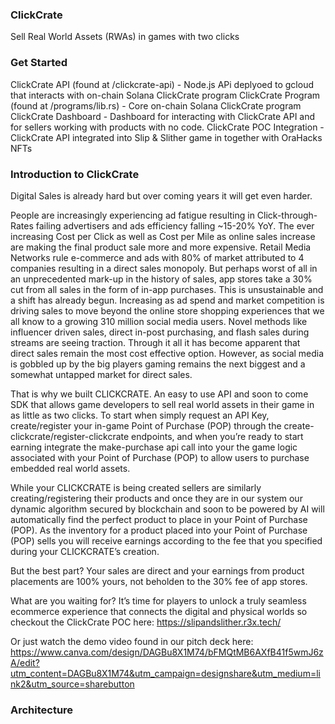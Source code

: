 ### ClickCrate
Sell Real World Assets (RWAs) in games with two clicks

### Get Started
ClickCrate API (found at /clickcrate-api) - Node.js APi deplyoed to gcloud that interacts with on-chain Solana ClickCrate program
ClickCrate Program (found at /programs/lib.rs) - Core on-chain Solana ClickCrate program
ClickCrate Dashboard - Dashboard for interacting with ClickCrate API and for sellers working with products with no code.
ClickCrate POC Integration - ClickCrate API integrated into Slip & Slither game in together with OraHacks NFTs


### Introduction to ClickCrate
Digital Sales is already hard but over coming years it will get even harder. 

People are increasingly experiencing ad fatigue resulting in Click-through-Rates failing advertisers and ads efficiency falling ~15-20%  YoY. The ever increasing Cost per Click as well as Cost per Mile as online sales increase are making the final product sale more and more expensive. Retail Media Networks rule e-commerce and ads with 80% of market attributed to 4 companies resulting in a direct sales monopoly. But perhaps worst of all in an unprecedented mark-up in the history of sales, app stores take a 30% cut from all sales in the form of in-app purchases. This is unsustainable and a shift has already begun. Increasing as ad spend and market competition is driving sales to move beyond the online store shopping experiences that we all know to a growing 310 million social media users. Novel methods like influencer 
driven sales, direct in-post purchasing, and flash sales during streams are seeing traction. Through it all it has become apparent that direct sales remain the most cost effective option. However, as social media is gobbled up by the big players gaming remains the next biggest and a somewhat untapped market for direct sales.

That is why we built CLICKCRATE. An easy to use API and soon to come SDK that allows game developers to sell real world assets in their game in as little as two clicks. To start when simply request an API Key, create/register your in-game Point of Purchase (POP) through the create-clickcrate/register-clickcrate endpoints, and when you’re ready to start earning integrate the make-purchase api call into your the game logic associated with your Point of Purchase (POP) to allow users to purchase embedded real world assets.

While your CLICKCRATE is being created sellers are similarly creating/registering their products and once they are in our system our dynamic algorithm secured by blockchain and soon to be powered by AI will automatically find the perfect product to place in your Point of Purchase (POP). As the inventory for a product placed into your Point of Purchase (POP) sells you will receive earnings according to the fee that you specified during your CLICKCRATE’s creation.

But the best part? Your sales are direct and your earnings from product placements are 100% yours, not beholden to the 30% fee of app stores.

What are you waiting for? It’s time for players to unlock a truly seamless ecommerce experience that connects the digital and physical worlds so checkout the ClickCrate POC here: https://slipandslither.r3x.tech/

Or just watch the demo video found in our pitch deck here:
https://www.canva.com/design/DAGBu8X1M74/bFMQtMB6AXfB41f5wmJ6zA/edit?utm_content=DAGBu8X1M74&utm_campaign=designshare&utm_medium=link2&utm_source=sharebutton

### Architecture


